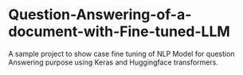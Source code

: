 # Question-Answering-of-a-document-with-Fine-tuned-LLM
A sample project to show case fine tuning of NLP Model for question Answering purpose using Keras and Huggingface transformers.
